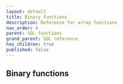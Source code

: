 ```yaml
---
layout: default
title: Binary functions
description: Reference for array functions
nav_order: 4
parent: SQL functions
grand_parent: SQL reference
has_children: true
published: false
---
```


## Binary functions

